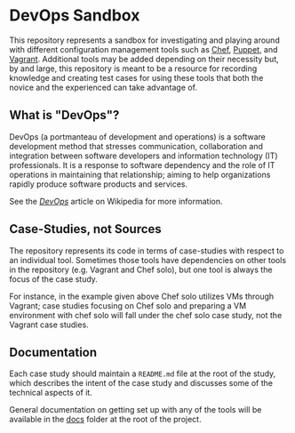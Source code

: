 DevOps Sandbox
==============
This repository represents a sandbox for investigating and playing around with different configuration management tools such as [Chef](http://getchef.com), [Puppet](http://puppetlabs.com), and [Vagrant](http://www.vagrantup.com). Additional tools may be added depending on their necessity but, by and large, this repository is meant to be a resource for recording knowledge and creating test cases for using these tools that both the novice and the experienced can take advantage of.

What is "DevOps"?
-----------------
DevOps (a portmanteau of development and operations) is a software development method that stresses communication, collaboration and integration between software developers and information technology (IT) professionals. It is a response to software dependency and the role of IT operations in maintaining that relationship; aiming to help organizations rapidly produce software products and services.

See the [_DevOps_](http://en.wikipedia.org/wiki/Devops) article on Wikipedia for more information.

Case-Studies, not Sources
-------------------------
The repository represents its code in terms of case-studies with respect to an individual tool. Sometimes those tools have dependencies on other tools in the repository (e.g. Vagrant and Chef solo), but one tool is always the focus of the case study.

For instance, in the example given above Chef solo utilizes VMs through Vagrant; case studies focusing on Chef solo and preparing a VM environment with chef solo will fall under the chef solo case study, not the Vagrant case studies.    

Documentation
-------------
Each case study should maintain a `README.md` file at the root of the study, which describes the intent of the case study and discusses some of the technical aspects of it.

General documentation on getting set up with any of the tools will be available in the [docs](./docs) folder at the root of the project.